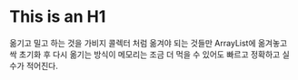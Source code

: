 This is an H1
=============

옮기고 밀고 하는 것을 가비지 콜렉터 처럼 옮겨야 되는 것들만 ArrayList에 옮겨놓고 싹 초기화 후 다시 옮기는 방식이 메모리는 조금 더 먹을 수 있어도 빠르고 정확하고 실수가 적어진다.
